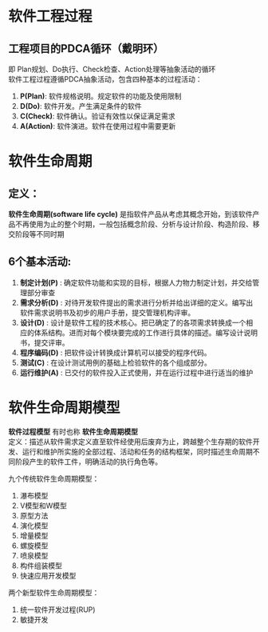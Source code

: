 # 软件工程过程  
## 工程项目的PDCA循环（戴明环）  
即 Plan规划、Do执行、Check检查、Action处理等抽象活动的循环  
软件工程过程遵循PDCA抽象活动，包含四种基本的过程活动：  
1. **P(Plan)**: 软件规格说明。规定软件的功能及使用限制    
2. **D(Do)**: 软件开发。产生满足条件的软件  
3. **C(Check)**: 软件确认。验证有效性以保证满足需求  
4. **A(Action)**: 软件演进。软件在使用过程中需要更新  


# 软件生命周期  
## 定义：
**软件生命周期(software life cycle)** 是指软件产品从考虑其概念开始，到该软件产品不再使用为止的整个时期，一般包括概念阶段、分析与设计阶段、构造阶段、移交阶段等不同时期  
## 6个基本活动:  
1. **制定计划(P)** : 确定软件功能和实现的目标，根据人力物力制定计划，并交给管理部分审查    
2. **需求分析(D)** : 对待开发软件提出的需求进行分析并给出详细的定义。编写出软件需求说明书及初步的用户手册，提交管理机构评审。  
3. **设计(D)** : 设计是软件工程的技术核心。把已确定了的各项需求转换成一个相应的体系结构。进而对每个模块要完成的工作进行具体的描述。编写设计说明书，提交评审。  
4. **程序编码(D)** : 把软件设计转换成计算机可以接受的程序代码。  
5. **测试(C)** : 在设计测试用例的基础上检验软件的各个组成部分。  
6. **运行维护(A)** : 已交付的软件投入正式使用，并在运行过程中进行适当的维护  

# 软件生命周期模型  
**软件过程模型** 有时也称 **软件生命周期模型**   
定义：描述从软件需求定义直至软件经使用后废弃为止，跨越整个生存期的软件开发、运行和维护所实施的全部过程、活动和任务的结构框架，同时描述生命周期不同阶段产生的软件工件，明确活动的执行角色等。  

九个传统软件生命周期模型：  
1. 瀑布模型  
2. V模型和W模型  
3. 原型方法  
4. 演化模型  
5. 增量模型  
6. 螺旋模型  	
7. 喷泉模型  
8. 构件组装模型  
9. 快速应用开发模型  

两个新型软件生命周期模型：  
1. 统一软件开发过程(RUP)  
2. 敏捷开发  